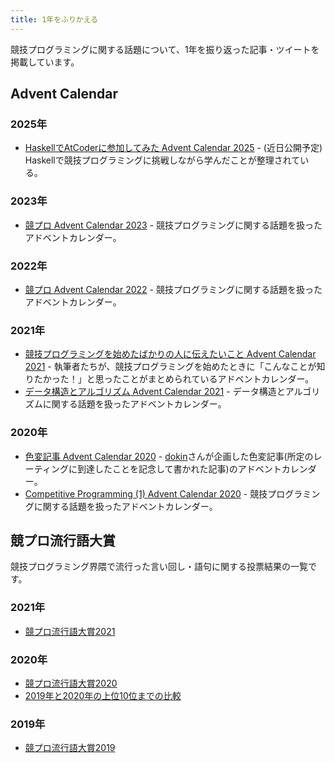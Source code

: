```yaml
---
title: 1年をふりかえる
---
```


競技プログラミングに関する話題について、1年を振り返った記事・ツイートを掲載しています。

## Advent Calendar

### 2025年

- [HaskellでAtCoderに参加してみた Advent Calendar 2025](https://qiita.com/advent-calendar/2025/haskell-atcoder) - (近日公開予定) Haskellで競技プログラミングに挑戦しながら学んだことが整理されている。

### 2023年

- [競プロ Advent Calendar 2023](https://adventar.org/calendars/8745) - 競技プログラミングに関する話題を扱ったアドベントカレンダー。

### 2022年

- [競プロ Advent Calendar 2022](https://adventar.org/calendars/7421) - 競技プログラミングに関する話題を扱ったアドベントカレンダー。

### 2021年

- [競技プログラミングを始めたばかりの人に伝えたいこと Advent Calendar 2021](https://qiita.com/advent-calendar/2021/pre-competitive) - 執筆者たちが、競技プログラミングを始めたときに「こんなことが知りたかった！」と思ったことがまとめられているアドベントカレンダー。
- [データ構造とアルゴリズム Advent Calendar 2021](https://qiita.com/advent-calendar/2021/str) - データ構造とアルゴリズムに関する話題を扱ったアドベントカレンダー。

### 2020年

- [色変記事 Advent Calendar 2020](https://adventar.org/calendars/5178) - [dokin](https://atcoder.jp/users/dokin)さんが企画した色変記事(所定のレーティングに到達したことを記念して書かれた記事)のアドベントカレンダー。
- [Competitive Programming (1) Advent Calendar 2020](https://adventar.org/calendars/4969) - 競技プログラミングに関する話題を扱ったアドベントカレンダー。

## 競プロ流行語大賞

競技プログラミング界隈で流行った言い回し・語句に関する投票結果の一覧です。

### 2021年

- [競プロ流行語大賞2021](https://twitter.com/jupijupi111/status/1476845392075853825)

### 2020年

- [競プロ流行語大賞2020](https://twitter.com/dem08656775/status/1344569069857488896)
- [2019年と2020年の上位10位までの比較](https://twitter.com/0214sh7/status/1344604079943651331)

### 2019年

- [競プロ流行語大賞2019](https://twitter.com/dem08656775/status/1211856180147941378)
